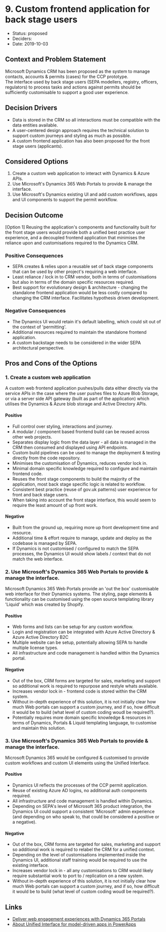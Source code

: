 # 9. Custom frontend application for back stage users

* Status: proposed
* Deciders: 
* Date: 2019-10-03

## Context and Problem Statement

Microsoft Dynamics CRM has been proposed as the system to manage contacts, accounts & permits (cases) for the CCP prototype.  
The interface used by back stage users (SEPA modellers, registry, officers, regulators) to process tasks and actions against permits should be sufficiently customisable to support a good user experience.

## Decision Drivers

* Data is stored in the CRM so all interactions must be compatible with the data entities available.
* A user-centered design approach requires the technical solution to support custom journeys and styling as much as possible.
* A custom frontend application has also been proposed for the front stage users (applicants).

## Considered Options

1. Create a custom web application to interact with Dynamics & Azure APIs.
2. Use Microsoft's Dynamics 365 Web Portals to provide & manage the interface.
3. Use Microsoft's Dynamics existing UI and add custom workflows, apps and UI components to support the permit workflow.

## Decision Outcome

[Option 1] Reusing the application's components and functionality built for the front stage users would provide both a unified best practice user experience, and a decoupled frontend application that minimises the reliance upon and customisations required to the Dynamics CRM. 

### Positive Consequences

* SEPA creates & relies upon a reusable set of back stage components that can be used by other project's requiring a web interface.
* Least reliance / lock in to CRM vendor, both in terms of customisations but also in terms of the domain specific resources required.
* Best support for evolutionary design & architecture - changing the standalone frontend application would be less costly compared to changing the CRM interface.  Facilitates hypothesis driven development.

### Negative Consequences

* The Dynamics UI would retain it's default labelling, which could sit out of the context of 'permitting'.
* Additional resources required to maintain the standalone frontend application.
* A custom backstage needs to be considered in the wider SEPA architectural perspective.

## Pros and Cons of the Options

### 1. Create a custom web application 

A custom web frontend application pushes/pulls data either directly via the service APIs in the case where the user pushes files to Azure Blob Storage, or via a server side API gateway (built as part of the application) which utilises the Dynamics & Azure blob storage and Active Directory APIs.

#### Positive
* Full control over styling, interactions and journey.
* A modular / component based frontend build can be reused across other web projects.
* Separates display logic from the data layer - all data is managed in the CRM then consumed and displayed using API endpoints.
* Custom build pipelines can be used to manage the deployment & testing directly from the code repository.
* Minimises the customisation of Dynamics, reduces vendor lock in.
* Minimal domain specific knowledge required to configure and maintain frontend code.
* Reuses the front stage components to build the majority of the application, most back stage specific logic is related to workflow.
* Consistent best practice (reuse of gov.uk patterns) user experience for front and back stage users.
* When taking into account the front stage interface, this would seem to require the least amount of up front work.

#### Negative
* Built from the ground up, requiring more up front development time and resource.
* Additional time & effort require to manage, update and deploy as the codebase is managed by SEPA.  
* If Dynamics is not customised / configured to match the SEPA processes, the Dynamics UI would show labels / context that do not match the web interface.

### 2. Use Microsoft's Dynamics 365 Web Portals to provide & manage the interface.

Microsoft Dynamics 365 Web Portals provide an 'out the box' customisable web interface for their Dynamics systems.  The
styling, page elements & functionality can be customised using the open source templating library 'Liquid' which was created by Shopify.

#### Positive
* Web forms and lists can be setup for any custom workflow.
* Login and registration can be integrated with Azure Active Directory & Azure Active Directory B2C
* Multiple website can be setup, potentially allowing SEPA to handle multiple license types.
* All infrastructure and code management is handled within the Dynamics portal.

#### Negative
* Out of the box, CRM forms are targeted for sales, marketing and support so additional work is required to repurpose and restyle whats available.
* Increases vendor lock in - frontend code is stored within the CRM system.
* Without in-depth experience of this solution, it is not initially clear how much Web portals can support a custom journey, and if so, how difficult it would be to build (what level of custom coding woudl be required?).
* Potentially requires more domain specific knowledge & resources in terms of Dynamics, Portals & Liquid templating language, to customise and maintain this solution.

### 3. Use Microsoft's Dynamics 365 Web Portals to provide & manage the interface.

Microsoft Dynamics 365 would be configured & customised to provide custom workflows and custom UI elements using the Unified Interface.

#### Positive
* Dynamics UI reflects the processes of the CCP permit application.
* Reuse of existing Azure AD logins, no additional auth components required.
* All infrastructure and code management is handled within Dynamics.
* Depending on SEPA's level of Microsoft 365 product integration, the Dynamics UI could support a consistent 'Microsoft' admin experience (and depending on who speak to, that could be considered a positive or a negative).

#### Negative
* Out of the box, CRM forms are targeted for sales, marketing and support so additional work is required to relabel the CRM for a unified context.
* Depending on the level of customisations implemented inside the Dynamics UI, additional staff training would be required to use the existing interface.
* Increases vendor lock in - all any customisations to CRM would likely require substantial work to port to / replication on a new system.
* Without in-depth experience of this solution, it is not initially clear how much Web portals can support a custom journey, and if so, how difficult it would be to build (what level of custom coding woudl be required?).

## Links 
* [Deliver web engagement experiences with Dynamics 365 Portals](https://docs.microsoft.com/en-us/dynamics365/portals/administer-manage-portal-dynamics-365)
* [About Unified Interface for model-driven apps in PowerApps](https://docs.microsoft.com/en-us/power-platform/admin/about-unified-interface)
